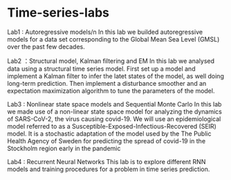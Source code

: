 # Time-series-labs
Lab1 : Autoregressive models/n
In this lab we builded autoregressive models for a data set corresponding to the Global Mean Sea Level (GMSL) over the past few decades. 

Lab2 ：Structural model, Kalman filtering and EM
In this lab we analysed data using a structural time series model. First set up a model and implement a Kalman filter to infer the latet states of the model, as well doing long-term prediction. Then implement a disturbance smoother and an expectation maximization algorithm to tune the parameters of the model. 

Lab3 : Nonlinear state space models and Sequential Monte Carlo
In this lab we made use of a non-linear state space model for analyzing the dynamics of SARS-CoV-2, the virus causing covid-19. We will use an epidemiological model referred to as a Susceptible-Exposed-Infectious-Recovered (SEIR) model. It is a stochastic adaptation of the model used by the The Public Health Agency of Sweden for predicting the spread of covid-19 in the Stockholm region early in the pandemic

Lab4 : Recurrent Neural Networks
This lab is to explore different RNN models and training procedures for a problem in time series prediction. 
